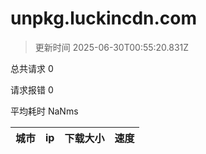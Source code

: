 
  # unpkg.luckincdn.com

  > 更新时间 2025-06-30T00:55:20.831Z
  
  总共请求 0

  请求报错 0

  平均耗时 NaNms

|城市|ip|下载大小|速度|
|-----|----------|---|---|

  